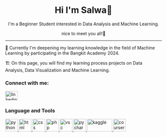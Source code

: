 <h1 align="center" class="heading-element" dir="auto">Hi I'm Salwa🌷</h1>

<p align="center">I'm a Beginner Student interested in Data Analysis and Machine Learning.</p>
<p align="center">nice to meet you all!👋</p>

---
🌱 Currently I'm deepening my learning knowledge in the field of Machine Learning by participating in the Bangkit Academy 2024.

🏗️ On this page, you will find my learning process projects on Data Analysis, Data Visualization and Machine Learning.

### Connect with me:
<a href="https://www.linkedin.com/in/salwamadihah/" rel="nofollow">
  <img align="center" src="https://raw.githubusercontent.com/rahuldkjain/github-profile-readme-generator/master/src/images/icons/Social/linked-in-alt.svg" alt="linkedin.com/in/salwamadihah/" height="30" width="40" style="max-width: 100%;">
</a>

### Language and Tools
<a href="#" rel="nofollow">
  <img src="https://cdn3.iconfinder.com/data/icons/logos-and-brands-adobe/512/267_Python-512.png" alt="python" width="40" height="40" style="max-width: 100%;"> 
</a>
<a href="#" rel="nofollow">
  <img src="https://cdn0.iconfinder.com/data/icons/social-network-9/50/22-512.png" alt="html" width="40" height="40" style="max-width: 100%;"> 
</a>
<a href="#" rel="nofollow">
  <img src="https://cdn1.iconfinder.com/data/icons/social-media-logos-7/64/css-3-512.png" alt="css" width="40" height="40" style="max-width: 100%;"> 
</a>
<a href="#" rel="nofollow">
  <img src="https://cdn-icons-png.flaticon.com/512/5968/5968332.png" alt="php" width="40" height="40" style="max-width: 100%;"> 
</a>
<a href="https://code.visualstudio.com/" rel="nofollow">
  <img src="https://uxwing.com/wp-content/themes/uxwing/download/brands-and-social-media/visual-studio-code-icon.png" alt="vsc" width="40" height="40" style="max-width: 100%;"> 
</a>
<a href="https://www.jetbrains.com/pycharm/" rel="nofollow">
  <img src="https://static-00.iconduck.com/assets.00/jb-pycharm-icon-256x256-cn2wyqe6.png" alt="pycharm" width="40" height="40" style="max-width: 100%;"> 
</a>
<a href="https://www.kaggle.com/" rel="nofollow">
  <img src="https://upload.wikimedia.org/wikipedia/commons/7/7c/Kaggle_logo.png" alt="kaggle" width="80" height="40" style="max-width: 100%;"> 
</a>
<a href="https://www.coursera.org/" rel="nofollow">
  <img src="https://img.evbuc.com/https%3A%2F%2Fcdn.evbuc.com%2Fimages%2F208312709%2F704280774553%2F1%2Foriginal.20220106-110539?w=512&amp;auto=format%2Ccompress&amp;q=75&amp;sharp=10&amp;rect=0%2C0%2C512%2C512&amp;s=800f583d8d6a8da0176ba87df2405209" alt="coursera" width="40" height="40" style="max-width: 100%;"> 
</a>
